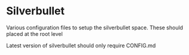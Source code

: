# Silverbullet

Various configuration files to setup the silverbullet space. 
These should placed at the root level

Latest version of silverbullet should only require CONFIG.md
